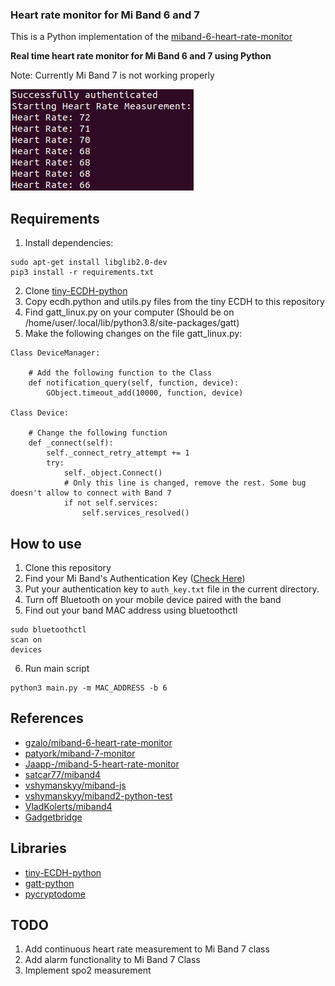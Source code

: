 ### Heart rate monitor for Mi Band 6 and 7

This is a Python implementation of the [miband-6-heart-rate-monitor](https://github.com/gzalo/miband-6-heart-rate-monitor) 

**Real time heart rate monitor for Mi Band 6 and 7 using Python**

Note: Currently Mi Band 7 is not working properly

![Demonstration](img/fig1.png)

## Requirements

1. Install dependencies:
```
sudo apt-get install libglib2.0-dev
pip3 install -r requirements.txt
```
2. Clone [tiny-ECDH-python]()
3. Copy ecdh.python and utils.py files from the tiny ECDH to this repository
4. Find gatt_linux.py on your computer (Should be on /home/user/.local/lib/python3.8/site-packages/gatt)
5. Make the following changes on the file gatt_linux.py:
```
Class DeviceManager:

    # Add the following function to the Class
    def notification_query(self, function, device):
        GObject.timeout_add(10000, function, device)

Class Device:

    # Change the following function 
    def _connect(self):
        self._connect_retry_attempt += 1
        try:
            self._object.Connect()
            # Only this line is changed, remove the rest. Some bug doesn't allow to connect with Band 7
            if not self.services:
                self.services_resolved()
```

## How to use

1. Clone this repository
2. Find your Mi Band's Authentication Key ([Check Here](https://codeberg.org/argrento/huami-token))
3. Put your authentication key to `auth_key.txt` file in the current directory. 
4. Turn off Bluetooth on your mobile device paired with the band
5. Find out your band MAC address using bluetoothctl
```
sudo bluetoothctl
scan on
devices
```
6. Run main script
```
python3 main.py -m MAC_ADDRESS -b 6
``` 

## References

- [gzalo/miband-6-heart-rate-monitor](https://github.com/gzalo/miband-6-heart-rate-monitor)
- [patyork/miband-7-monitor](https://github.com/patyork/miband-7-monitor) 
- [Jaapp-/miband-5-heart-rate-monitor](https://github.com/Jaapp-/miband-5-heart-rate-monitor)
- [satcar77/miband4](https://github.com/satcar77/miband4)
- [vshymanskyy/miband-js](https://github.com/vshymanskyy/miband-js)
- [vshymanskyy/miband2-python-test](https://github.com/vshymanskyy/miband2-python-test)
- [VladKolerts/miband4](https://github.com/VladKolerts/miband4)
- [Gadgetbridge](https://codeberg.org/Freeyourgadget/Gadgetbridge)

## Libraries

- [tiny-ECDH-python](https://github.com/danielsousaoliveira/tiny-ECDH-python)
- [gatt-python](https://github.com/getsenic/gatt-python)
- [pycryptodome](https://github.com/Legrandin/pycryptodome)

## TODO

1. Add continuous heart rate measurement to Mi Band 7 class
2. Add alarm functionality to Mi Band 7 Class
3. Implement spo2 measurement